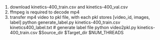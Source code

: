 1. download kinetics-400_train.csv and kinetics-400_val.csv
2. ffmpeg is required to decode mp4
3. transfer mp4 video to pkl file, with each pkl stores [video_id, images, label]
   python generate_label.py kinetics-400_train.csv kinetics400_label.txt # generate label file
   python video2pkl.py kinetics-400_train.csv $Source_dir $Target_dir $NUM_THREADS
